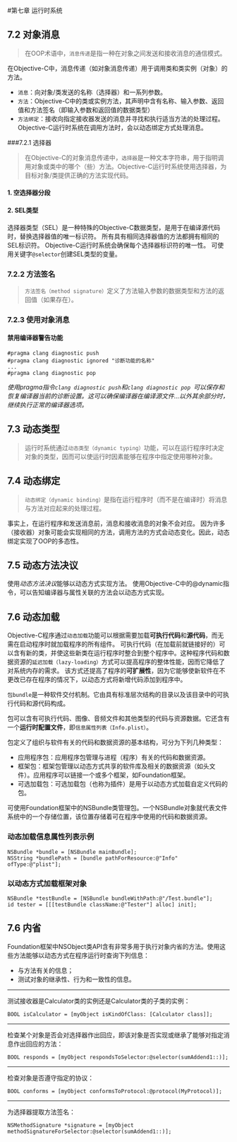 #第七章 运行时系统

## 7.2 对象消息

> 在OOP术语中，`消息传递`是指一种在对象之间发送和接收消息的通信模式。

在Objective-C中，消息传递（如对象消息传递）用于调用类和类实例（对象）的方法。

+ `消息`：向对象/类发送的名称（选择器）和一系列参数。
+ `方法`：Objective-C中的类或实例方法，其声明中含有名称、输入参数、返回值和方法签名（即输入参数和返回值的数据类型）
+ `方法绑定`：接收向指定接收器发送的消息并寻找和执行适当方法的处理过程。Objective-C运行时系统在调用方法时，会以动态绑定方式处理消息。

###7.2.1 选择器

> 在Objective-C的对象消息传递中，`选择器`是一种文本字符串，用于指明调用对象或类中的哪个（些）方法。Objective-C运行时系统使用选择器，为目标对象/类提供正确的方法实现代码。

#### 1. 空选择器分段

#### 2. SEL类型
选择器类型（SEL）是一种特殊的Objective-C数据类型，是用于在编译源代码时，替换选择器值的唯一标识符。
所有具有相同选择器值的方法都拥有相同的SEL标识符。
Objective-C运行时系统会确保每个选择器标识符的唯一性。
可使用关键字`@selector`创建SEL类型的变量。

### 7.2.2 方法签名

> `方法签名（method signature）`定义了方法输入参数的数据类型和方法的返回值（如果存在）。

### 7.2.3 使用对象消息

#### 禁用编译器警告功能

	#pragma clang diagnostic push
	#pragma clang diagnostic ignored "诊断功能的名称"
	...
	#pragma clang diagnostic pop
	
*使用pragma指令`clang diagnostic push`和`clang diagnostic pop `可以保存和恢复编译器当前的诊断设置。这可以确保编译器在编译源文件...以外其余部分时，继续执行正常的编译器选项。*

## 7.3 动态类型

>运行时系统通过`动态类型（dynamic typing）`功能，可以在运行程序时决定对象的类型，因而可以使运行时因素能够在程序中指定使用哪种对象。

## 7.4 动态绑定

>`动态绑定（dynamic binding）`是指在运行程序时（而不是在编译时）将消息与方法对应起来的处理过程。

事实上，在运行程序和发送消息前，消息和接收消息的对象不会对应。 
因为许多（接收器）对象可能会实现相同的方法，调用方法的方式会动态变化。因此，动态绑定实现了OOP的多态性。

## 7.5 动态方法决议

使用*动态方法决议*能够以动态方式实现方法。 使用Objective-C中的@dynamic指令，可以告知编译器与属性关联的方法会以动态方式实现。 

## 7.6 动态加载
Objective-C程序通过`动态加载`功能可以根据需要加载**可执行代码**和**源代码**，而无需在启动程序时就加载程序的所有组件。
可执行代码（在加载前就链接好的）可以含有新的类，并使这些新类在运行程序时整合到整个程序中。这种程序代码和数据资源的`延迟加载（lazy-loading）`方式可以提高程序的整体性能，因而它降低了对系统内存的需求。 该方式还提高了程序的**可扩展性**，因为它能够使新软件在不更改已存在程序的情况下，以动态方式将新增代码添加到程序中。

`包bundle`是一种软件交付机制。它由具有标准层次结构的目录以及该目录中的可执行代码和源代码构成。

包可以含有可执行代码、图像、音频文件和其他类型的代码与资源数据。它还含有一个**运行时配置文件**，即`信息属性列表（Info.plist）`。

包定义了组织与软件有关的代码和数据资源的基本结构，可分为下列几种类型：

+ 应用程序包：应用程序包管理与进程（程序）有关的代码和数据资源。
+ 框架包：框架包管理以动态方式共享的软件库及相关的数据资源（如头文件）。应用程序可以链接一个或多个框架，如Foundation框架。
+ 可选加载包：可选加载包（也称为插件）是用于以动态方式加载自定义代码的包。

可使用Foundation框架中的NSBundle类管理包。一个NSBundle对象就代表文件系统中的一个存储位置，该位置存储着可在程序中使用的代码和数据资源。

### 动态加载信息属性列表示例
	NSBundle *bundle = [NSBundle mainBundle];
	NSString *bundlePath = [bundle pathForResource:@"Info" ofType:@"plist"];
	
### 以动态方式加载框架对象
	NSBundle *testBundle = [NSBundle bundleWithPath:@"/Test.bundle"];
	id tester = [[[testBundle className:@"Tester"] alloc] init];
	
## 7.6 内省
Foundation框架中NSObject类API含有非常多用于执行对象内省的方法。使用这些方法能够以动态方式在程序运行时查询下列信息：
+ 与方法有关的信息；
+ 测试对象的继承性、行为和一致性的信息。

---

测试接收器是Calculator类的实例还是Calculator类的子类的实例：
	
	BOOL isCalculator = [myObject isKindOfClass: [Calculator class]];
	
---
	
检查某个对象是否会对选择器作出回应，即该对象是否实现或继承了能够对指定消息作出回应的方法：

	BOOL responds = [myObject respondsToSelector:@selector(sumAddend1::)];
	
---

检查对象是否遵守指定的协议：

	BOOL conforms = [myObject conformsToProtocol:@protocol(MyProtocol)];
	
---

为选择器提取方法签名：

	NSMethodSignature *signature = [myObject methodSignatureForSelector:@selector(sumAddend1::)];

	
